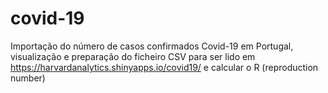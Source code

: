 # covid-19
Importação do número de casos confirmados Covid-19 em Portugal, 
visualização e preparação do ficheiro CSV para ser lido em
https://harvardanalytics.shinyapps.io/covid19/
e calcular o R (reproduction number)
